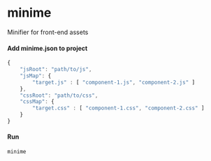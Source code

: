 # minime
Minifier for front-end assets
  
#### Add minime.json to project
```javascript
{
    "jsRoot": "path/to/js",
    "jsMap": {
        "target.js" : [ "component-1.js", "component-2.js" ]
    },
    "cssRoot": "path/to/css",
    "cssMap": {
        "target.css" : [ "component-1.css", "component-2.css" ]
    }
}
```

#### Run 
```shell
minime
```
